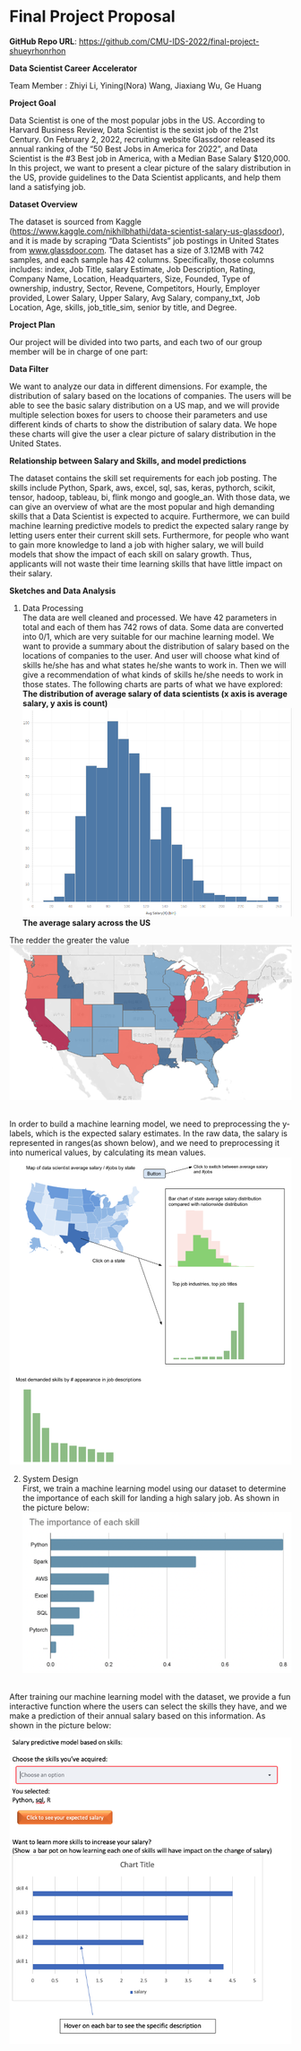 # Final Project Proposal

**GitHub Repo URL**: https://github.com/CMU-IDS-2022/final-project-shueyrhonrhon

**Data Scientist Career Accelerator**

Team Member : Zhiyi Li, Yining(Nora) Wang, Jiaxiang Wu, Ge Huang

**Project Goal**

Data Scientist is one of the most popular jobs in the US. According to Harvard Business Review, Data Scientist is the sexist job of the 21st Century. On February 2, 2022, recruiting website Glassdoor released its annual ranking of the “50 Best Jobs in America for 2022”, and Data Scientist is the #3 Best job in America, with a Median Base Salary $120,000. In this project, we want to present a clear picture of the salary distribution in the US, provide guidelines to the Data Scientist applicants, and help them land a satisfying job.

**Dataset Overview**

The dataset is sourced from Kaggle (https://www.kaggle.com/nikhilbhathi/data-scientist-salary-us-glassdoor), and it is made by scraping “Data Scientists” job postings in United States from www.glassdoor.com. The dataset has a size of 3.12MB with 742 samples, and each sample has 42 columns. Specifically, those columns includes: index, Job Title, salary Estimate, Job Description, Rating, Company Name, Location, Headquarters, Size, Founded, Type of ownership, industry, Sector, Revene, Competitors, Hourly, Employer provided, Lower Salary, Upper Salary, Avg Salary, company_txt, Job Location, Age, skills, job_title_sim, senior by title, and Degree.


**Project Plan**

Our project will be divided into two parts, and each two of our group member will be in charge of one part: 

**Data Filter**

We want to analyze our data in different dimensions. For example, the distribution of   salary based on the locations of companies. The users will be able to see the basic salary distribution on a US map, and we will provide multiple selection boxes for users to choose their parameters and use different kinds of charts to show the distribution of salary data. We hope these charts will give the user a clear picture of salary distribution in the United States.

**Relationship between Salary and Skills, and model predictions**

The dataset contains the skill set requirements for each job posting. The skills include Python, Spark, aws, excel, sql, sas, keras, pythorch, scikit, tensor, hadoop, tableau, bi, flink mongo and google_an. With those data, we can give an overview of what are the most popular and high demanding skills that a Data Scientist is expected to acquire. Furthermore, we can build machine learning predictive models to predict the expected salary range by letting users enter their current skill sets. Furthermore, for people who want to gain more knowledge to land a job with higher salary, we will build models that show the impact of each skill on salary growth. Thus, applicants will not waste their time learning skills that have little impact on their salary.

**Sketches and Data Analysis**
1. Data Processing\
The data are well cleaned and processed. We have 42 parameters in total and each of them has 742 rows of data. Some data are converted into 0/1, which are very suitable for our machine learning model. We want to provide a summary about the distribution of   salary based on the locations of companies to the user. And user will choose what kind of skills he/she has and what states he/she wants to work in. Then we will give a recommendation of what kinds of skills he/she needs to work in those states. The following charts are parts of what we have explored:
**The distribution of average salary of data scientists
(x axis is average salary, y axis is count)**
![](/images/national_avg_salary.png)
**The average salary across the US**

The redder the greater the value
![a map](/images/nation_salary_map.png)

\
In order to build a machine learning model, we need to preprocessing the y-labels, which is the expected salary estimates. In the raw data, the salary is represented in ranges(as shown below), and we need to preprocessing it into numerical values, by calculating its mean values. 
![A sketch](/images/sketch_map.png)

2. System Design
\
First, we train a machine learning model using our dataset to determine the importance of each skill for landing a high salary job. As shown in the picture below:
![A sketch](/images/model-sketch.png)

\
After training our machine learning model with the dataset, we provide a fun interactive function where the users can select the skills they have, and we make a prediction of their annual salary based on this information. As shown in the picture below:


![A sketch](/images/model_prediction_sketch.png)
